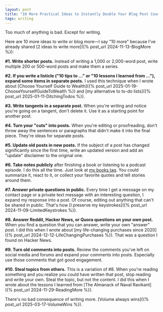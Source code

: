 ```yaml
---
layout: post
title: "10 More Practical Ideas to Instantly Double Your Blog Post Count"
tags: writing
---
```


Too much of anything is bad. Except for writing.

Here are 10 more ideas to write or blog more—I say "10 more" because I've already shared [2 ideas to write more]({% post_url 2024-11-13-BlogMore %}):

**#1. Write shorter posts.** Instead of writing a 1,000 or 2,000-word post, write multiple 200 or 500-word posts and make them a series.

**#2. If you write a listicle ("10 tips to ..." or "10 lessons I learned from ..."), expand some items in separate posts.** I used this technique when I wrote about [Choose Yourself Guide to Wealth]({% post_url 2025-01-19-ChooseYourselfGuideToWealth %}) and [my alternative to to-do lists]({% post_url 2025-01-11-DitchingTodos %}).

**#3. Write tangents in a separate post.** When you're writing and notice you're going on a tangent, don't delete it. Use it as a starting point for another post.

**#4. Turn your "cuts" into posts.** When you're editing or proofreading, don't throw away the sentences or paragraphs that didn't make it into the final piece. They're ideas for separate posts.

**#5. Update old posts in new posts.** If the subject of a post has changed significantly since the first time, write an updated version and add an "update" disclaimer to the original one.

**#6. Take notes publicly** after finishing  a book or listening to a podcast episode. I do this all the time. Just look at [my books tag](/tags/books/). You could summarize it, react to it, or collect your favorite quotes and tell stories around them.

**#7. Answer private questions in public.** Every time I get a message on my contact page or a private text message with an interesting question, I expand my response into a post. Of course, editing out anything that can't be shared in public. That's how [I preserve my keystrokes]({% post_url 2024-11-09-LimitedKeystrokes %}).

**#8. Answer Reddit, Hacker News, or Quora questions on your own post.** When you find a question that you can answer, write your own "answer" post. I did this when I wrote about [my life-changing purchases since 2020]({% post_url 2024-12-12-LifeChangingPurchases %}). That was a question I found on Hacker News.

**#9. Turn old comments into posts.** Review the comments you've left on social media and forums and expand your comments into posts. Especially use those comments that got good engagement.

**#10. Steal topics from others.** This is a variation of #8. When you're reading something and you realize you could have written that post, stop reading and write your own. Steal the topic, but not the content. I did this when I wrote about the lessons I learned from [The Almanack of Naval Ravikant]({% post_url 2024-11-29-ReadingMore %}).

There's no bad consequence of writing more. [Volume always wins]({% post_url 2025-03-17-VolumeWins %}).

